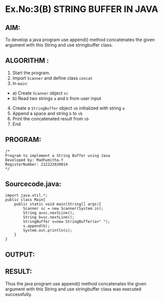# Ex.No:3(B) STRING BUFFER IN JAVA

## AIM:
To develop a java program use append() method concatenates the given argument with this String and use stringbuffer class.

## ALGORITHM :
1.	Start the program.
2.	Import `Scanner` and define class `concat`
3.	In `main`:
-	a) Create `Scanner` object `sc`
-	b) Read two strings `a` and `b` from user input
4.	Create a `StringBuffer` object `sb` initialized with string `a`
5.	Append a space and string `b` to `sb`
6.	Print the concatenated result from `sb`
7.	End







## PROGRAM:
 ```
/*
Program to implement a String Buffer using Java
Developed by: Madhumitha.Y
RegisterNumber: 212222020014 
*/
```

## Sourcecode.java:
```
import java.util.*;
public class Main{
    public static void main(String[] args){
        Scanner sc = new Scanner(System.in);
        String a=sc.nextLine();
        String b=sc.nextLine();
        StringBuffer s=new StringBuffer(a+" ");
        s.append(b);
        System.out.println(s);
    }
}
```







## OUTPUT:




## RESULT:
Thus the java program use append() method concatenates the given argument with this String and use stringbuffer class was executed successfully.
